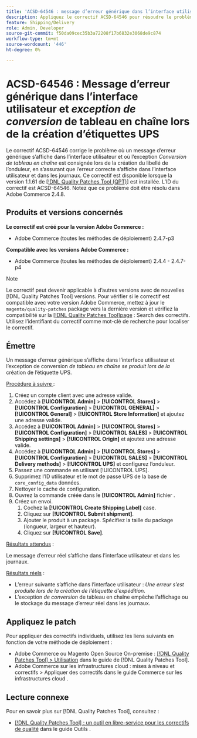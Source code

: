 ```yaml
---
title: 'ACSD-64546 : message d’erreur générique dans l’interface utilisateur et exception de conversion de tableau en chaîne lors de la création de l’étiquette UPS'
description: Appliquez le correctif ACSD-64546 pour résoudre le problème Adobe Commerce où un message d’erreur générique apparaît dans l’interface utilisateur et où l’exception de conversion de tableau en chaîne est enregistrée lors de la création de l’étiquette UPS. Le correctif garantit que l’erreur correcte est affichée dans l’interface utilisateur et les journaux.
feature: Shipping/Delivery
role: Admin, Developer
source-git-commit: f50da09cec35b3a72208f17b6832e3068de9c874
workflow-type: tm+mt
source-wordcount: '446'
ht-degree: 0%

---
```



# ACSD-64546 : Message d’erreur générique dans l’interface utilisateur et *exception de conversion* de tableau en chaîne lors de la création d’étiquettes UPS

Le correctif ACSD-64546 corrige le problème où un message d’erreur générique s’affiche dans l’interface utilisateur et où l’exception *Conversion de tableau en chaîne* est consignée lors de la création du libellé de l’onduleur, en s’assurant que l’erreur correcte s’affiche dans l’interface utilisateur et dans les journaux. Ce correctif est disponible lorsque la version 1.1.61 de [[!DNL Quality Patches Tool (QPT)]](/help/tools/quality-patches-tool/quality-patches-tool-to-self-serve-quality-patches.md) est installée. L’ID du correctif est ACSD-64546. Notez que ce problème doit être résolu dans Adobe Commerce 2.4.8.

## Produits et versions concernés

**Le correctif est créé pour la version Adobe Commerce :**
* Adobe Commerce (toutes les méthodes de déploiement) 2.4.7-p3

**Compatible avec les versions Adobe Commerce :**
* Adobe Commerce (toutes les méthodes de déploiement) 2.4.4 - 2.4.7-p4

>[!NOTE]
>
>Le correctif peut devenir applicable à d’autres versions avec de nouvelles [!DNL Quality Patches Tool] versions. Pour vérifier si le correctif est compatible avec votre version Adobe Commerce, mettez à jour le `magento/quality-patches` package vers la dernière version et vérifiez la compatibilité sur la [[!DNL Quality Patches Tool]page](https://experienceleague.adobe.com/tools/commerce-quality-patches/index.html) : Search des correctifs. Utilisez l’identifiant du correctif comme mot-clé de recherche pour localiser le correctif.

## Émettre

Un message d’erreur générique s’affiche dans l’interface utilisateur et l’exception de conversion *de tableau en chaîne se produit lors de la* création de l’étiquette UPS.

<u>Procédure à suivre </u> :

1. Créez un compte client avec une adresse valide.
1. Accédez à **[!UICONTROL Admin]** > **[!UICONTROL Stores]** > **[!UICONTROL Configuration]** > **[!UICONTROL GENERAL]** > **[!UICONTROL General]** > **[!UICONTROL Store Information]** et ajoutez une adresse valide.
1. Accédez à **[!UICONTROL Admin]** > **[!UICONTROL Stores]** > **[!UICONTROL Configuration]** > **[!UICONTROL SALES]** > **[!UICONTROL Shipping settings]** > **[!UICONTROL Origin]** et ajoutez une adresse valide.
1. Accédez à **[!UICONTROL Admin]** > **[!UICONTROL Stores]** > **[!UICONTROL Configuration]** > **[!UICONTROL SALES]** > **[!UICONTROL Delivery methods]** > **[!UICONTROL UPS]** et configurez l’onduleur.
1. Passez une commande en utilisant [!UICONTROL UPS].
1. Supprimez l’ID utilisateur et le mot de passe UPS de la base de `core_config_data` données.
1. Nettoyer le cache de configuration.
1. Ouvrez la commande créée dans le **[!UICONTROL Admin]** fichier .
1. Créez un envoi.
   1. Cochez la **[!UICONTROL Create Shipping Label]** case.
   1. Cliquez sur **[!UICONTROL Submit shipment]**.
   1. Ajouter le produit à un package. Spécifiez la taille du package (longueur, largeur et hauteur).
   1. Cliquez sur **[!UICONTROL Save]**.

<u>Résultats attendus</u> :

Le message d’erreur réel s’affiche dans l’interface utilisateur et dans les journaux.

<u>Résultats réels</u> :

* L’erreur suivante s’affiche dans l’interface utilisateur :
  *Une erreur s’est produite lors de la création de l’étiquette d’expédition.*
* L’exception *de conversion* de tableau en chaîne empêche l’affichage ou le stockage du message d’erreur réel dans les journaux.

## Appliquez le patch

Pour appliquer des correctifs individuels, utilisez les liens suivants en fonction de votre méthode de déploiement :
* Adobe Commerce ou Magento Open Source On-premise : [[!DNL Quality Patches Tool] > Utilisation](/help/tools/quality-patches-tool/usage.md) dans le guide de [!DNL Quality Patches Tool].
* Adobe Commerce sur les infrastructures cloud : mises à niveau et correctifs > Appliquer des correctifs dans le guide Commerce sur les infrastructures cloud .

## Lecture connexe

Pour en savoir plus sur [!DNL Quality Patches Tool], consultez :
* [[!DNL Quality Patches Tool] : un outil en libre-service pour les correctifs de qualité](/help/tools/quality-patches-tool/quality-patches-tool-to-self-serve-quality-patches.md) dans le guide Outils .
